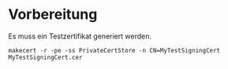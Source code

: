 # Vorbereitung

Es muss ein Testzertifikat generiert werden.

`
makecert -r -pe -ss PrivateCertStore -n CN=MyTestSigningCert MyTestSigningCert.cer
`

